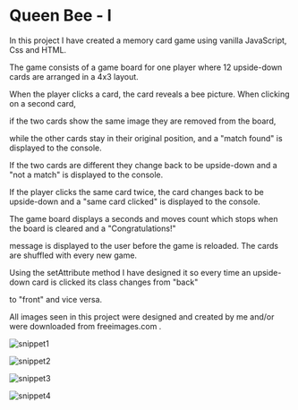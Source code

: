 # Queen Bee - I

In this project I have created a memory card game using vanilla JavaScript, Css and HTML.

The game consists of a game board for one player where 12 upside-down cards are arranged in a 4x3 layout.

When the player clicks a card, the card reveals a bee picture. When clicking on a second card, 

if the two cards show the same image they are removed from the board, 

while the other cards stay in their original position, and a "match found" is displayed to the console.

If the two cards are different they change back to be upside-down and a "not a match" is displayed to the console.

If the player clicks the same card twice, the card changes back to be upside-down and a "same card clicked" is displayed to the console.

The game board displays a seconds and moves count which stops when the board is cleared and a "Congratulations!"

message is displayed to the user before the game is reloaded. The cards are shuffled with every new game.

Using the setAttribute method I have designed it so every time an upside-down card is clicked its class changes from "back"

to "front" and vice versa.

All images seen in this project were designed and created by me and/or were downloaded from freeimages.com .

![snippet1](https://user-images.githubusercontent.com/107364884/186243541-213bc753-8856-4516-90b2-5426b99a6f21.jpg)

![snippet2](https://user-images.githubusercontent.com/107364884/186244992-86b95efb-97b2-4645-85c0-954cb8be2ce6.jpg)

![snippet3](https://user-images.githubusercontent.com/107364884/186247638-0b94a4e2-f59a-4c84-889d-b225b5f9c08d.jpg)

![snippet4](https://user-images.githubusercontent.com/107364884/186248200-1ed28735-1289-4d39-88c6-3b5e8c7d65da.jpg)
